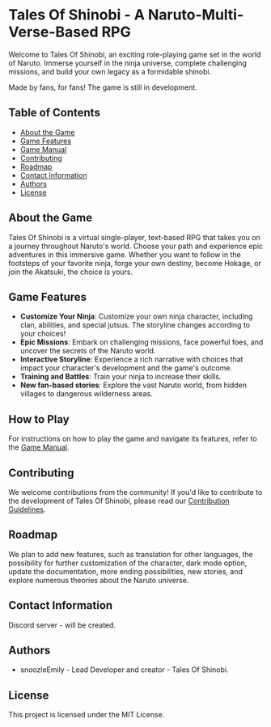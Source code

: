 # Tales Of Shinobi - A Naruto-Multi-Verse-Based RPG 

Welcome to Tales Of Shinobi, an exciting role-playing game set in the world of Naruto. Immerse yourself in the ninja universe, complete challenging missions, and build your own legacy as a formidable shinobi.

Made by fans, for fans!
The game is still in development.

## Table of Contents
- [About the Game](#about-the-game)
- [Game Features](#game-features)
- [Game Manual](#how-to-play)
- [Contributing](#contributing)
- [Roadmap](#roadmap)
- [Contact Information](#contact-information)
- [Authors](#authors)
- [License](#license)

## About the Game
Tales Of Shinobi is a virtual single-player, text-based RPG that takes you on a journey throughout Naruto's world. Choose your path and experience epic adventures in this immersive game. Whether you want to follow in the footsteps of your favorite ninja, forge your own destiny, become Hokage, or join the Akatsuki, the choice is yours.

## Game Features
- **Customize Your Ninja**: Customize your own ninja character, including clan, abilities, and special jutsus. The storyline changes according to your choices!
- **Epic Missions**: Embark on challenging missions, face powerful foes, and uncover the secrets of the Naruto world.
- **Interactive Storyline**: Experience a rich narrative with choices that impact your character's development and the game's outcome.
- **Training and Battles**: Train your ninja to increase their skills.
- **New fan-based stories**: Explore the vast Naruto world, from hidden villages to dangerous wilderness areas.

## How to Play
For instructions on how to play the game and navigate its features, refer to the [Game Manual](docs/manual.md).

## Contributing
We welcome contributions from the community! If you'd like to contribute to the development of Tales Of Shinobi, please read our [Contribution Guidelines](docs/contributing.md).

## Roadmap
We plan to add new features, such as translation for other languages, the possibility for further customization of the character, dark mode option, update the documentation, more ending possibilities, new stories, and explore numerous theories about the Naruto universe.

## Contact Information
Discord server - will be created.

## Authors
- snoozleEmily - Lead Developer and creator - Tales Of Shinobi.

## License
This project is licensed under the MIT License.
